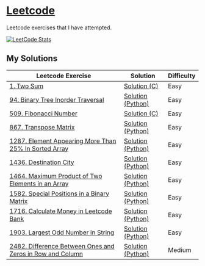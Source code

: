 # [Leetcode](https://leetcode.com/)

Leetcode exercises that I have attempted.

[![LeetCode Stats](https://leetcard.jacoblin.cool/shunpingong?theme=dark&extension=activity)](https://leetcard.jacoblin.cool/shunpingong?theme=dark&extension=activity)

## My Solutions
Leetcode Exercise|Solution|Difficulty
-----------------|---------|-----------
[1. Two Sum](https://leetcode.com/problems/two-sum/) | [Solution (C)](https://github.com/shunpingong/Leetcode/blob/main/1.Two%20Sum/Solution.c) | Easy
[94. Binary Tree Inorder Traversal](https://leetcode.com/problems/binary-tree-inorder-traversal/) | [Solution (Python)](https://github.com/shunpingong/Leetcode/blob/main/94.%20Binary%20Tree%20Inorder%20Traversal/Solution.py) | Easy
[509. Fibonacci Number](https://leetcode.com/problems/fibonacci-number/) | [Solution (C)](https://github.com/shunpingong/Leetcode/blob/main/509.%20Fibonacci%20Number/Solution.c) | Easy
[867. Transpose Matrix](https://leetcode.com/problems/transpose-matrix/) | [Solution (Python)](https://github.com/shunpingong/Leetcode/blob/main/867.%20Transpose%20Matrix/Solution.py) | Easy
[1287. Element Appearing More Than 25% In Sorted Array](https://leetcode.com/problems/element-appearing-more-than-25-in-sorted-array/) | [Solution (Python)](https://github.com/shunpingong/Leetcode/blob/main/1287.%20Element%20Appearing%20More%20Than%2025%25%20In%20Sorted%20Array/Solution.py) | Easy
[1436. Destination City](https://leetcode.com/problems/destination-city/) | [Solution (Python)](https://github.com/shunpingong/Leetcode/blob/main/1436.%20Destination%20City/Solution.py) | Easy
[1464. Maximum Product of Two Elements in an Array](https://leetcode.com/problems/maximum-product-of-two-elements-in-an-array/) | [Solution (Python)](https://github.com/shunpingong/Leetcode/blob/main/1464.%20Maximum%20Product%20of%20Two%20Elements%20in%20an%20Array/Solution.py) | Easy
[1582. Special Positions in a Binary Matrix](https://leetcode.com/problems/special-positions-in-a-binary-matrix/) | [Solution (Python)](https://github.com/shunpingong/Leetcode/blob/main/1582.%20Special%20Positions%20in%20a%20Binary%20Matrix/Solution.py) | Easy
[1716. Calculate Money in Leetcode Bank](https://leetcode.com/problems/calculate-money-in-leetcode-bank/) | [Solution (Python)](https://github.com/shunpingong/Leetcode/blob/main/1716.%20Calculate%20Money%20in%20Leetcode%20Bank/Solution.py) | Easy
[1903. Largest Odd Number in String](https://leetcode.com/problems/largest-odd-number-in-string/) | [Solution (Python)](https://github.com/shunpingong/Leetcode/blob/main/1903.%20Largest%20Odd%20Number%20in%20String/Solution.py) | Easy
[2482. Difference Between Ones and Zeros in Row and Column](https://leetcode.com/problems/difference-between-ones-and-zeros-in-row-and-column/) | [Solution (Python)](https://github.com/shunpingong/Leetcode/blob/main/2482.%20Difference%20Between%20Ones%20and%20Zeros%20in%20Row%20and%20Column/Solution.py) | Medium
